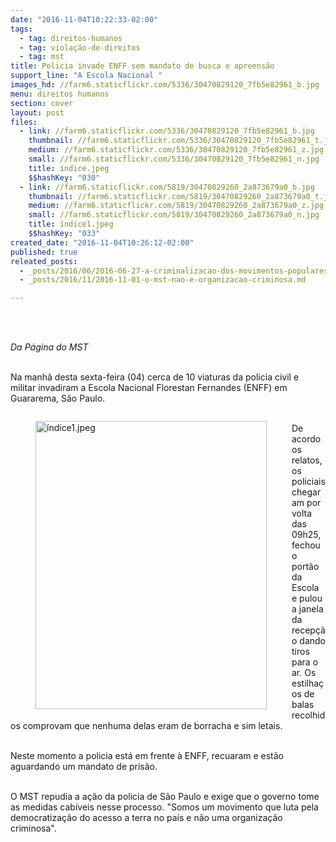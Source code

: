```yaml
---
date: "2016-11-04T10:22:33-02:00"
tags:
  - tag: direitos-humanos
  - tag: violação-de-direitos
  - tag: mst
title: Policia invade ENFF sem mandato de busca e apreensão
support_line: "A Escola Nacional "
images_hd: //farm6.staticflickr.com/5336/30470829120_7fb5e82961_b.jpg
menu: direitos humanos
section: cover
layout: post
files:
  - link: //farm6.staticflickr.com/5336/30470829120_7fb5e82961_b.jpg
    thumbnail: //farm6.staticflickr.com/5336/30470829120_7fb5e82961_t.jpg
    medium: //farm6.staticflickr.com/5336/30470829120_7fb5e82961_z.jpg
    small: //farm6.staticflickr.com/5336/30470829120_7fb5e82961_n.jpg
    title: índice.jpeg
    $$hashKey: "030"
  - link: //farm6.staticflickr.com/5819/30470829260_2a873679a0_b.jpg
    thumbnail: //farm6.staticflickr.com/5819/30470829260_2a873679a0_t.jpg
    medium: //farm6.staticflickr.com/5819/30470829260_2a873679a0_z.jpg
    small: //farm6.staticflickr.com/5819/30470829260_2a873679a0_n.jpg
    title: índice1.jpeg
    $$hashKey: "033"
created_date: "2016-11-04T10:26:12-02:00"
published: true
releated_posts:
  - _posts/2016/06/2016-06-27-a-criminalizacao-dos-movimentos-populares-resulta-no-fascismo-diz-advogado-roberto-tardelli.md
  - _posts/2016/11/2016-11-01-o-mst-nao-e-organizacao-criminosa.md

---
```

<p>&nbsp;</p>

<p><br />
<em>Da P&aacute;gina do MST</em></p>

<p><br />
Na manh&atilde; desta sexta-feira (04) cerca de 10 viaturas da policia civil e militar invadiram a Escola Nacional Florestan Fernandes (ENFF) em Guararema, S&atilde;o Paulo.</p>

<figure class="image" style="float:left"><img alt="índice1.jpeg" height="461" src="//farm6.staticflickr.com/5819/30470829260_2a873679a0_b.jpg" width="370" />
<figcaption></figcaption>
</figure>

<p><br />
De acordo os relatos, os policiais chegaram por volta das 09h25, fechou o port&atilde;o da Escola e pulou a janela da recep&ccedil;&atilde;o dando tiros para o ar. Os estilha&ccedil;os de balas recolhidos comprovam que nenhuma delas eram de borracha e sim letais.</p>

<p><br />
Neste momento a policia est&aacute; em frente &agrave; ENFF, recuaram e est&atilde;o aguardando um mandato de pris&atilde;o.</p>

<p><br />
O MST repudia a a&ccedil;&atilde;o da policia de S&atilde;o Paulo e exige que o governo tome as medidas cab&iacute;veis nesse processo. &quot;Somos um movimento que luta pela democratiza&ccedil;&atilde;o do acesso a terra no pa&iacute;s e n&atilde;o uma organiza&ccedil;&atilde;o criminosa&quot;.</p>
